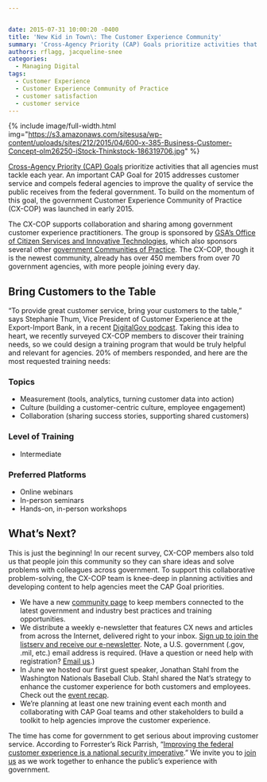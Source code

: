 ```yaml
---


date: 2015-07-31 10:00:20 -0400
title: 'New Kid in Town\: The Customer Experience Community'
summary: 'Cross-Agency Priority (CAP) Goals prioritize activities that all agencies must tackle each year. An important CAP Goal for 2015 addresses customer service and compels federal agencies to improve the quality of service the public receives from the federal government. To build on the momentum of this goal, the government Customer Experience Community of Practice (CX-COP)'
authors: rflagg, jacqueline-snee
categories:
  - Managing Digital
tags:
  - Customer Experience
  - Customer Experience Community of Practice
  - customer satisfaction
  - customer service
---
```



{% include image/full-width.html img="https://s3.amazonaws.com/sitesusa/wp-content/uploads/sites/212/2015/04/600-x-385-Business-Customer-Concept-olm26250-iStock-Thinkstock-186319706.jpg" %} 

[Cross-Agency Priority (CAP) Goals](http://www.performance.gov/node/3400/view?view=public#overview) prioritize activities that all agencies must tackle each year. An important CAP Goal for 2015 addresses customer service and compels federal agencies to improve the quality of service the public receives from the federal government. To build on the momentum of this goal, the government Customer Experience Community of Practice (CX-COP) was launched in early 2015.

The CX-COP supports collaboration and sharing among government customer experience practitioners. The group is sponsored by [GSA’s Office of Citizen Services and Innovative Technologies](http://www.gsa.gov/portal/category/25729), which also sponsors several other [government Communities of Practice](https://www.WHATEVER/communities/). The CX-COP, though it is the newest community, already has over 450 members from over 70 government agencies, with more people joining every day.

## Bring Customers to the Table

&#8220;To provide great customer service, bring your customers to the table,&#8221; says Stephanie Thum, Vice President of Customer Experience at the Export-Import Bank, in a recent [DigitalGov podcast](https://www.WHATEVER/2015/07/17/digitalgov-podcast-leaders-come-and-go-but-your-customers-will-remain/). Taking this idea to heart, we recently surveyed CX-COP members to discover their training needs, so we could design a training program that would be truly helpful and relevant for agencies. 20% of members responded, and here are the most requested training needs:

### Topics

  * Measurement (tools, analytics, turning customer data into action)
  * Culture (building a customer-centric culture, employee engagement)
  * Collaboration (sharing success stories, supporting shared customers)

### Level of Training

  * Intermediate

### Preferred Platforms

  * Online webinars
  * In-person seminars
  * Hands-on, in-person workshops

## What’s Next?

This is just the beginning! In our recent survey, CX-COP members also told us that people join this community so they can share ideas and solve problems with colleagues across government. To support this collaborative problem-solving, the CX-COP team is knee-deep in planning activities and developing content to help agencies meet the CAP Goal priorities.

  * We have a new [community page](https://www.WHATEVER/communities/customer-experience-community/) to keep members connected to the latest government and industry best practices and training opportunities.
  * We distribute a weekly e-newsletter that features CX news and articles from across the Internet, delivered right to your inbox. [Sign up to join the listserv and receive our e-newsletter](https://docs.google.com/a/gsa.gov/forms/d/1hzJbZChUg2TRLi_MiC4nAbB-HKUOerBF2kL0qO38fPo/viewform). Note, a U.S. government (.gov, .mil, etc.) email address is required. (Have a question or need help with registration? [Email us](mailto:rachel.flagg@gsa.gov).)
  * In June we hosted our first guest speaker, Jonathan Stahl from the Washington Nationals Baseball Club. Stahl shared the Nat’s strategy to enhance the customer experience for both customers and employees. Check out the [event recap](https://www.WHATEVER/2015/07/22/how-the-nationals-customer-experience-principles-can-be-a-home-run-for-agencies/).
  * We’re planning at least one new training event each month and collaborating with CAP Goal teams and other stakeholders to build a toolkit to help agencies improve the customer experience.

The time has come for government to get serious about improving customer service. According to Forrester’s Rick Parrish, “[Improving the federal customer experience is a national security imperative](http://blogs.forrester.com/rick_parrish/14-11-07-improving_the_federal_customer_experience_is_a_national_security_imperative).” We invite you to [join us](https://docs.google.com/a/gsa.gov/forms/d/1hzJbZChUg2TRLi_MiC4nAbB-HKUOerBF2kL0qO38fPo/viewform) as we work together to enhance the public’s experience with government.
